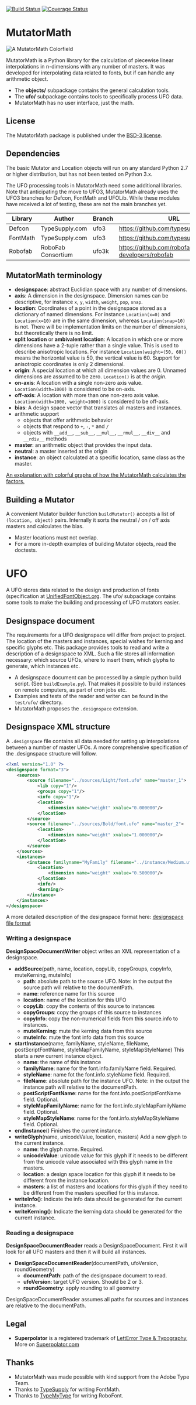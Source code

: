 [![Build Status](https://travis-ci.org/LettError/MutatorMath.svg?branch=master)](https://travis-ci.org/LettError/MutatorMath)
[![Coverage Status](https://coveralls.io/repos/LettError/MutatorMath/badge.svg?branch=master&service=github)](https://coveralls.io/github/LettError/MutatorMath?branch=master)

MutatorMath
===========

![A MutatorMath Colorfield](Docs/mutatorMath_colorField.jpg)

MutatorMath is a Python library for the calculation of piecewise linear interpolations in n-dimensions with any number of masters. It was developed for interpolating data related to fonts, but if can handle any arithmetic object.


* The **objects/** subpackage contains the general calculation tools.
* The **ufo/** subpackage contains tools to specifically process UFO data. 
* MutatorMath has no user interface, just the math.

## License

The MutatorMath package is published under the [BSD-3 license](http://opensource.org/licenses/BSD-3-Clause).

## Dependencies

The basic Mutator and Location objects will run on any standard Python 2.7 or higher distribution, but has not been tested on Python 3.x.

The UFO processing tools in MutatorMath need some additional libraries. Note that anticipating the move to UFO3, MutatorMath already uses the UFO3 branches for Defcon, FontMath and UFOLib. While these modules have received a lot of testing, these are not the main branches yet.

| Library  | Author             | Branch | URL                                              |
| -------- | ------------------ | ------ | ------------------------------------------------ | 
| Defcon   | TypeSupply.com     | ufo3   |  https://github.com/typesupply/defcon            |
| FontMath | TypeSupply.com     | ufo3   |  https://github.com/typesupply/fontMath          |
| Robofab  | RoboFab Consortium | ufo3k  |  https://github.com/robofab-developers/robofab   |

## MutatorMath terminology

*   **designspace**:    abstract Euclidian space with any number of dimensions.
*   **axis**:           A dimension in the designspace. Dimension names can be descriptive, for instance `x`, `y`, `width`, `weight`, `pop`, `snap`.
*   **location**:       Coordinates of a point in the designspace stored as a dictionary of named dimensions. For instance `Location(x=0)` and `Location(x=10)` are in the same dimension, whereas `Location(snap=10)` is not. There will be implementation limits on the number of dimensions, but theoretically there is no limit.
*   **split location** or **ambivalent location**: A location in which one or more dimensions have a 2-tuple rather than a single value. This is used to describe anisotropic locations. For instance `Location(weight=(50, 60))` means the horizontal value is 50, the vertical value is 60. Support for anisotropic coordinates is only 2 dimensional. 
*   **origin**:         A special location at which all dimension values are 0. Unnamed dimensions are assumed to be zero. `Location()` is at the _origin_. 
*   **on-axis**:        A location with a single non-zero axis value. `Location(width=1000)` is considered to be on-axis.
*   **off-axis**:       A location with more than one non-zero axis value. `Location(width=1000, weight=1000)` is considered to be off-axis.
*   **bias**:           A design space vector that translates all masters and instances.
*   arithmetic support
    *   objects that offer arithmetic behavior
    *   objects that respond to `+`, `-`, `*` and `/`
    *   objects with `__add__`, `__sub__`, `__mul__`, `__rmul__`, `__div__` and `__rdiv__` methods
*   **master**:         an arithmetic object that provides the input data.
*   **neutral**:        a master inserted at the origin
*   **instance**:       an object calculated at a specific location, same class as the master.

[An explanation with colorful graphs of how the MutatorMath calculates the factors.](Docs/designSpaceFactors.md)

## Building a Mutator

A convenient Mutator builder function `buildMutator()` accepts a list of `(location, object)` pairs. Internally it sorts the neutral / on / off axis masters and calculates the bias.

* Master locations must not overlap.
* For a more in-depth examples of building Mutator objects, read the doctests.

UFO
===

A UFO stores data related to the design and production of fonts (specification at [UnifiedFontObject.org](http://unifiedfontobject.org). The ufo/ subpackage contains some tools to make the building and processing of UFO mutators easier.

## Designspace document

The requirements for a UFO designspace will differ from project to project. The location of the masters and instances, special wishes for kerning and specific glyphs etc. This package provides tools to read and write a description of a designspace to XML. Such a file stores all information necessary: which source UFOs, where to insert them, which glyphs to generate, which instances etc.

* A designspace document can be processed by a simple python build script. (See `buildExample.py`). That makes it possible to build instances on remote computers, as part of cron jobs etc.
* Examples and tests of the reader and writer can be found in the `test/ufo/` directory.
* MutatorMath proposes the `.designspace` extension.

## Designspace XML structure


A `.designspace` file contains all data needed for setting up interpolations between a number of master UFOs. A more comprehensive specification of the .designspace structure will follow. 

```xml
<?xml version="1.0" ?>
<designspace format="3">
    <sources>
        <source filename="../sources/Light/font.ufo" name="master_1">
            <lib copy="1"/>
            <groups copy="1"/>
            <info copy="1"/>
            <location>
                <dimension name="weight" xvalue="0.000000"/>
            </location>
        </source>
        <source filename="../sources/Bold/font.ufo" name="master_2">
            <location>
                <dimension name="weight" xvalue="1.000000"/>
            </location>
        </source>
    </sources>
    <instances>
        <instance familyname="MyFamily" filename="../instance/Medium.ufo" stylename="Medium">
            <location>
                <dimension name="weight" xvalue="0.500000"/>
            </location>
            <info/>
            <kerning/>
        </instance>
    </instances>
</designspace>
```

A more detailed description of the designspace format here: [designspace file format](Docs/designSpaceFileFormat.md)


### Writing a designspace

**DesignSpaceDocumentWriter** object writes an XML representation of a designspace.

* **addSource**(path, name, location, copyLib, copyGroups, copyInfo, muteKerning, muteInfo)
    *   **path**:           absolute path to the source UFO. Note: in the output the source path will relative to the documentPath. 
    *   **name**:           reference name for this source
    *   **location**:       name of the location for this UFO
    *   **copyLib**:        copy the contents of this source to instances
    *   **copyGroups**:     copy the groups of this source to instances
    *   **copyInfo**:       copy the non-numerical fields from this source.info to instances.
    *   **muteKerning**:    mute the kerning data from this source
    *   **muteInfo**:       mute the font info data from this source
* **startInstance**(name, familyName, styleName, fileName, postScriptFontName, styleMapFamilyName, styleMapStyleName)
    This starts a new current instance object.
    *   **name**: the name of this instance
    *   **familyName**: name for the font.info.familyName field. Required.
    *   **styleName**: name fot the font.info.styleName field. Required.
    *   **fileName**: absolute path for the instance UFO. Note: in the output the instance path will relative to the documentPath.
    *   **postScriptFontName**: name for the font.info.postScriptFontName field. Optional.
    *   **styleMapFamilyName**: name for the font.info.styleMapFamilyName field. Optional.
    *   **styleMapStyleName**: name for the font.info.styleMapStyleName field. Optional.
* **endInstance**()
    Finishes the current instance.
* **writeGlyph**(name, unicodeValue, location, masters)
    Add a new glyph to the current instance. 
    * **name**: the glyph name. Required.
    * **unicodeValue**: unicode value for this glyph if it needs to be different from the unicode value associated with this glyph name in the masters.
    * **location**: a design space location for this glyph if it needs to be different from the instance location. 
    * **masters**: a list of masters and locations for this glyph if they need to be different from the masters specified for this instance.
* **writeInfo()**: Indicate the info data should be generated for the current instance.
* **writeKerning()**: Indicate the kerning data should be generated for the current instance.

### Reading a designspace

**DesignSpaceDocumentReader** reads a DesignSpaceDocument. First it will look for all UFO masters and then it will build all instances.

* **DesignSpaceDocumentReader**(documentPath, ufoVersion, roundGeometry)
    *   **documentPath**:   path of the designspace document to read.
    *   **ufoVersion**:     target UFO version. Should be 2 or 3. 
    *   **roundGeometry**:  apply rounding to all geometry

DesignSpaceDocumentReader assumes all paths for sources and instances are relative to the documentPath.

## Legal

* **Superpolator** is a registered trademark of [LettError Type & Typography](http://letterror.com), More on [Superpolator.com](http://superpolator.com)

## Thanks

* MutatorMath was made possible with kind support from the Adobe Type Team. 
* Thanks to [TypeSupply](http://typesupply.com) for writing FontMath. 
* Thanks to [TypeMyType](http://robofont.com) for writing RoboFont. 
